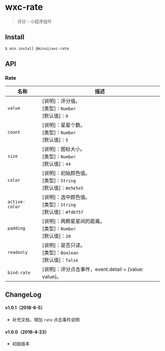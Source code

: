 # wxc-rate

> 评分 - 小程序组件

## Install

``` bash
$ min install @minui/wxc-rate
```


## API

### Rate

| 名称                  | 描述                         |
|----------------------|------------------------------|
|`value`               | [说明]：评分值。<br>[类型]：`Number`<br>[默认值]：`0` <br>|
|`count`               | [说明]：星星个数。<br>[类型]：`Number`<br>[默认值]：`5` <br>|
|`size`                | [说明]：图标大小。<br>[类型]：`Number`<br>[默认值]：`44` <br>|
|`color`               | [说明]：初始颜色值。<br>[类型]：`String`<br>[默认值]：`#e5e5e5` <br>|
|`active-color`        | [说明]：选中颜色值。<br>[类型]：`String`<br>[默认值]：`#fdb757` <br>|
|`padding`             | [说明]：两颗星星间的距离。<br>[类型]：`Number`<br>[默认值]：`20` <br>|
|`readonly`            | [说明]：是否只读。<br>[类型]：`Boolean`<br>[默认值]：`false` <br>|
|`bind:rate`           | [说明]：评分点击事件，event.detail = {value: value}。|

## ChangeLog

#### v1.0.1（2018-6-5）
- 补充文档，增加 `rate` 点击事件说明

#### v1.0.0（2018-4-23）

- 初始版本
